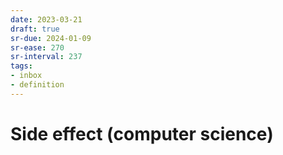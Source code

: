 ```yaml
---
date: 2023-03-21
draft: true
sr-due: 2024-01-09
sr-ease: 270
sr-interval: 237
tags:
- inbox
- definition
---
```


# Side effect (computer science)